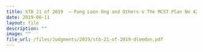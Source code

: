 ```yaml
---
title: STB 21 of 2019  – Pang Loon Ong and Others v The MCST Plan No 4288 (D'Leedon)
date: 2019-06-11
layout: file
description: ""
image: ""
file_url: /files/Judgments/2019/stb-21-of-2019-dleedon.pdf
---
```


